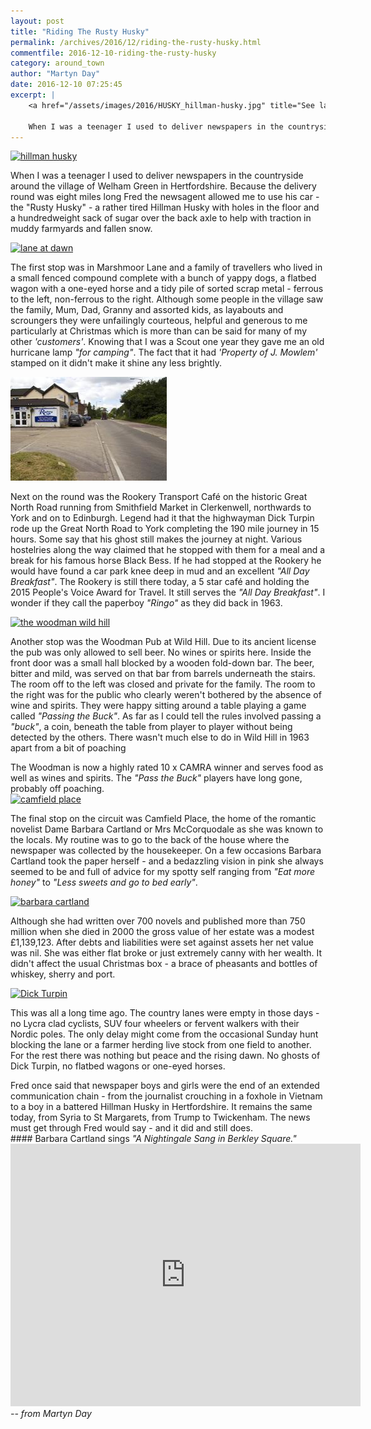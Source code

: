 ```yaml
---
layout: post
title: "Riding The Rusty Husky"
permalink: /archives/2016/12/riding-the-rusty-husky.html
commentfile: 2016-12-10-riding-the-rusty-husky
category: around_town
author: "Martyn Day"
date: 2016-12-10 07:25:45
excerpt: |
    <a href="/assets/images/2016/HUSKY_hillman-husky.jpg" title="See larger version of - hillman husky"><img src="/assets/images/2016/HUSKY_hillman-husky_thumb.jpg" width="150" height="99" alt="hillman husky" class="photo right" /></a>

    When I was a teenager I used to deliver newspapers in the countryside around the village of Welham Green in Hertfordshire. Because the delivery round was eight miles long Fred the newsagent allowed me to use his car - the  "Rusty Husky" - a rather tired Hillman Husky with holes in the floor and a hundredweight sack of sugar over the back axle to help with traction in muddy farmyards and fallen snow.
---
```


<a href="/assets/images/2016/HUSKY_hillman-husky.jpg" title="See larger version of - hillman husky"><img src="/assets/images/2016/HUSKY_hillman-husky_thumb.jpg" width="250" height="165" alt="hillman husky" class="photo right" /></a>

When I was a teenager I used to deliver newspapers in the countryside around the village of Welham Green in Hertfordshire. Because the delivery round was eight miles long Fred the newsagent allowed me to use his car - the "Rusty Husky" - a rather tired Hillman Husky with holes in the floor and a hundredweight sack of sugar over the back axle to help with traction in muddy farmyards and fallen snow.

<a href="/assets/images/2016/HUSKY_lane_at_dawn.jpg" title="See larger version of - lane at dawn"><img src="/assets/images/2016/HUSKY_lane_at_dawn_thumb.jpg" width="250" height="178" alt="lane at dawn" class="photo right" /></a>

The first stop was in Marshmoor Lane and a family of travellers who lived in a small fenced compound complete with a bunch of yappy dogs, a flatbed wagon with a one-eyed horse and a tidy pile of sorted scrap metal - ferrous to the left, non-ferrous to the right. Although some people in the village saw the family, Mum, Dad, Granny and assorted kids, as layabouts and scroungers they were unfailingly courteous, helpful and generous to me particularly at Christmas which is more than can be said for many of my other <em>'customers'</em>. Knowing that I was a Scout one year they gave me an old hurricane lamp <em>"for camping"</em>. The fact that it had <em>'Property of J. Mowlem'</em> stamped on it didn't make it shine any less brightly.

<a href="/assets/images/2016/HUSKY_The_rookery_-_Great_north_road..jpg" title="See larger version of - The rookery   Great north road."><img src="/assets/images/2016/HUSKY_The_rookery_-_Great_north_road_thumb." width="250" height="166" alt="The rookery   Great north road." class="photo right" /></a>

Next on the round was the Rookery Transport Café on the historic Great North Road running from Smithfield Market in Clerkenwell, northwards to York and on to Edinburgh. Legend had it that the highwayman Dick Turpin rode up the Great North Road to York completing the 190 mile journey in 15 hours. Some say that his ghost still makes the journey at night. Various hostelries along the way claimed that he stopped with them for a meal and a break for his famous horse Black Bess. If he had stopped at the Rookery he would have found a car park knee deep in mud and an excellent <em>"All Day Breakfast"</em>. The Rookery is still there today, a 5 star café and holding the 2015 People's Voice Award for Travel. It still‎ serves the <em>"All Day Breakfast"</em>. I wonder if they call the paperboy <em>"Ringo"</em> as they did back in 1963.

<a href="/assets/images/2016/HUSKY_the-woodman-wild-hill.jpg" title="See larger version of - the woodman wild hill"><img src="/assets/images/2016/HUSKY_the-woodman-wild-hill_thumb.jpg" width="250" height="187" alt="the woodman wild hill" class="photo right" /></a>

Another stop was the Woodman Pub at Wild Hill. Due to its ancient license the pub was only allowed to sell beer. No wines or spirits here. Inside the front door was a small hall blocked by a wooden fold-down bar. The beer, bitter and mild, was served on that bar from barrels underneath the stairs. The room off to the left was closed and private for the family. The room to the right was for the public who clearly weren't bothered by the absence of wine and spirits. They were happy sitting around a table playing a game called <em>"Passing the Buck"</em>. As far as I could tell the rules involved passing a <em>"buck"</em>, a coin, beneath the table from player to player without being detected by the others. There wasn't much else to do in Wild Hill in 1963 apart from a bit of poaching

<div markdown="1" class="box">
The Woodman is now a highly rated 10 x CAMRA winner and serves food as well as wines and spirits. The <em>"Pass the Buck"</em> players have long gone, probably off poaching.

</div>
<a href="/assets/images/2016/HUSKY_camfield-place.jpg" title="See larger version of - camfield place"><img src="/assets/images/2016/HUSKY_camfield-place_thumb.jpg" width="250" height="147" alt="camfield place" class="photo right" /></a>

The final stop on the circuit was Camfield Place, the home of the romantic novelist Dame Barbara Cartland or Mrs McCorquodale as she was known to the locals. My routine was to go to the back of the house where the newspaper was collected by the housekeeper. On a few occasions Barbara Cartland took the paper herself - and a bedazzling vision in pink she always seemed to be and full of advice for my spotty self ranging from <em>"Eat more honey"</em> to <em>"Less sweets and go to bed early"</em>.

<a href="/assets/images/2016/HUSKY_barbara_cartland.jpg" title="See larger version of - barbara cartland"><img src="/assets/images/2016/HUSKY_barbara_cartland_thumb.jpg" width="250" height="296" alt="barbara cartland" class="photo right" /></a>

Although she had written over 700 novels and published more than 750 million when she died in 2000 the gross value of her estate was a modest £1,139,123. After debts and liabilities were set against assets her net value was nil. She was either flat broke or just extremely canny with her wealth. It didn't affect the usual Christmas box - a brace of pheasants and bottles of whiskey, sherry and port.

<a href="/assets/images/2016/HUSKY_Dick-Turpin.jpg" title="See larger version of - Dick Turpin"><img src="/assets/images/2016/HUSKY_Dick-Turpin_thumb.jpg" width="250" height="166" alt="Dick Turpin" class="right" /></a>

This was all a long time ago. The country lanes were empty in those days - no Lycra clad cyclists, SUV four wheelers or fervent walkers with their Nordic poles. The only delay might come from the occasional Sunday hunt blocking the lane or a farmer herding live stock from one field to another. For the rest there was nothing but peace and the rising dawn. No ghosts of Dick Turpin, no flatbed wagons or one-eyed horses.

<div markdown="1" class="box">
Fred once said that newspaper boys and girls were the end of an extended communication chain - from the journalist crouching in a foxhole in Vietnam to a boy in a battered Hillman Husky in Hertfordshire. It remains the same today, from Syria to St Margarets, from Trump to Twickenham. The news must get through Fred would say - and it did and still does.

</div>
#### Barbara Cartland sings <em>"A Nightingale Sang in Berkley Square."</em>

<iframe width="560" height="420" src="https://www.youtube-nocookie.com/embed/rUQmHCJ-9aM?rel=0" frameborder="0" allowfullscreen>
</iframe>
<cite>-- from Martyn Day</cite>
